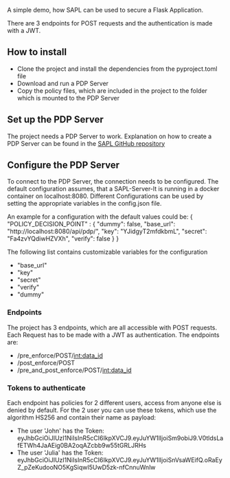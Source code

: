 
A simple demo, how SAPL can be used to secure a Flask Application.

There are 3 endpoints for POST requests and the authentication is made with a JWT.

## How to install

- Clone the project and install the dependencies from the pyproject.toml file
- Download and run a PDP Server
- Copy the policy files, which are included in the project to the folder which is mounted to the PDP Server

## Set up the PDP Server

The project needs a PDP Server to work. Explanation on how to create a PDP Server can be found in the [SAPL 
GitHub repository](https://github.com/heutelbeck/sapl-policy-engine/tree/master/sapl-server-lt)

## Configure the PDP Server

To connect to the PDP Server, the connection needs to be configured. The default configuration assumes, that a 
SAPL-Server-lt is running in a docker container on localhost:8080. Different Configurations can be used by setting the 
appropriate variables in the config.json file.

An example for a configuration with the default values could be:
{
  "POLICY_DECISION_POINT" : {
    "dummy": false,
    "base_url": "http://localhost:8080/api/pdp/",
    "key": "YJidgyT2mfdkbmL",
    "secret": "Fa4zvYQdiwHZVXh",
    "verify": false
  }
}

The following list contains customizable variables for the configuration

- "base_url"
- "key"
- "secret"
- "verify"
- "dummy"


### Endpoints

The project has 3 endpoints, which are all accessible with POST requests. Each Request has to be made with a JWT as 
authentication. The endpoints are:

- /pre_enforce/POST/<int:data_id>
- /post_enforce/POST
- /pre_and_post_enforce/POST/<int:data_id>

### Tokens to authenticate

Each endpoint has policies for 2 different users, access from anyone else is denied by default.
For the 2 user you can use these tokens, which use the algorithm HS256 and contain their name as payload:

- The user 'John' has the Token: 
eyJhbGciOiJIUzI1NiIsInR5cCI6IkpXVCJ9.eyJuYW1lIjoiSm9obiJ9.V0tldsLafETWh4JaAEig0BA2oqAZcbb9w55tGRLJRHs
- The user 'Julia' has the Token:
eyJhbGciOiJIUzI1NiIsInR5cCI6IkpXVCJ9.eyJuYW1lIjoiSnVsaWEifQ.oRaEyZ_pZeKudooNO5KgSiqwI5UwD5zk-nfCnnuWnlw
